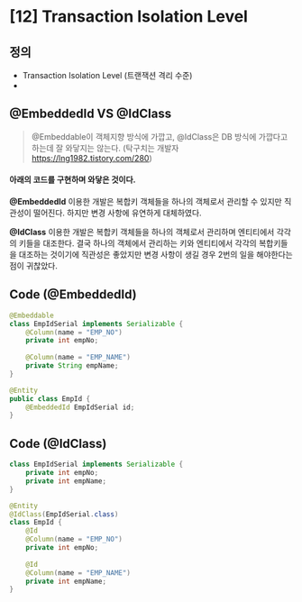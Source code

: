 # [12] Transaction Isolation Level

## 정의
* Transaction Isolation Level (트랜잭션 격리 수준)
* 


## @EmbeddedId VS @IdClass
> @Embeddable이 객체지향 방식에 가깝고, @IdClass은 DB 방식에 가깝다고 하는데 잘 와닿지는 않는다.
> (탁구치는 개발자 https://lng1982.tistory.com/280)

#### 아래의 코드를 구현하며 와닿은 것이다.
**@EmbeddedId** 이용한 개발은 복합키 객체들을 하나의 객체로서 관리할 수 있지만 직관성이 떨어진다. 하지만 변경 사항에 유연하게 대체하였다.

**@IdClass** 이용한 개발은 복합키 객체들을 하나의 객체로서 관리하며 엔티티에서 각각의 키들을 대조한다. 결국 하나의 객체에서 관리하는 키와 엔티티에서 각각의 복합키들을 대조하는 것이기에 직관성은 좋았지만 변경 사항이 생길 경우 2번의 일을 해야한다는 점이 귀찮았다. 



## Code (@EmbeddedId)
```java
@Embeddable
class EmpIdSerial implements Serializable {
    @Column(name = "EMP_NO")
    private int empNo;
 
    @Column(name = "EMP_NAME")
    private String empName;
}

@Entity
public class EmpId {
    @EmbeddedId EmpIdSerial id;
}
```

## Code (@IdClass)
```java
class EmpIdSerial implements Serializable {
    private int empNo;
    private int empName;
}

@Entity
@IdClass(EmpIdSerial.class)
class EmpId {
    @Id
    @Column(name = "EMP_NO")
    private int empNo;
 
    @Id
    @Column(name = "EMP_NAME") 
    private int empName;
}
```